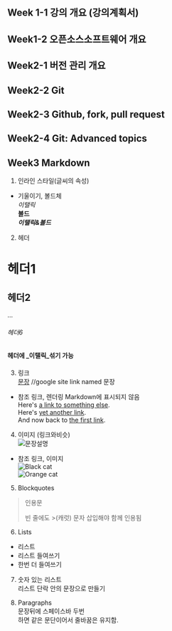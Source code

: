 ## Week 1-1 강의 개요 (강의계획서)



## Week1-2 오픈소스소프트웨어 개요

 

## Week2-1 버전 관리 개요

 

## Week2-2 Git

 

## Week2-3 Github, fork, pull request

 

## Week2-4 Git: Advanced topics

 

## Week3  Markdown

1. 인라인 스타일(글씨의 속성)
- 기울이기, 볼드체  
_이탤릭_  
**볼드**  
**_이탤릭&볼드_**

2. 헤더  
# 헤더1  
## 헤더2  
...  
###### 헤더6  
#### 헤더에 _이탤릭_섞기 가능  


3. 링크  
[문장](www.google.com) //google site link named 문장  
- 참조 링크, 렌더링 Markdown에 표시되지 않음  
Here's [a link to something else][another place].    
Here's [yet another link][another-link].  
And now back to [the first link][another place].  
  
[another place]: www.github.com  
[another-link]: www.google.com  

4. 이미지 (링크와비슷)  
![문장설명](링크.jpg)  
- 참조 링크, 이미지  
![Black cat][Black]  
![Orange cat][Orange]  
  
[Black]: https://upload.wikimedia.org/wikipedia/commons/a/a3/81_INF_DIV_SSI.jpg  
[Orange]: http://icons.iconarchive.com/icons/google/noto-emoji-animals-nature/256/22221-cat-icon.png
 
5. Blockquotes  
> 인용문  
>  
> 빈 줄에도 >(캐럿) 문자 삽입해야 함께 인용됨  

6. Lists  
* 리스트  
 * 리스트 들여쓰기  
  * 한번 더 들여쓰기

7. 숫자 있는 리스트   
 리스트 단락 안의 문장으로 만들기


8. Paragraphs  
문장뒤에 스페이스바 두번  
하면 같은 문단이어서 줄바꿈은 유지함.  
